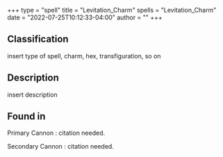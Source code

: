 +++
type = "spell"
title = "Levitation_Charm"
spells = "Levitation_Charm"
date = "2022-07-25T10:12:33-04:00"
author = ""
+++

## Classification

insert type of spell, charm, hex, transfiguration, so on

## Description
insert description

## Found in

Primary Cannon
:   citation needed.

Secondary Cannon
:   citation needed.
